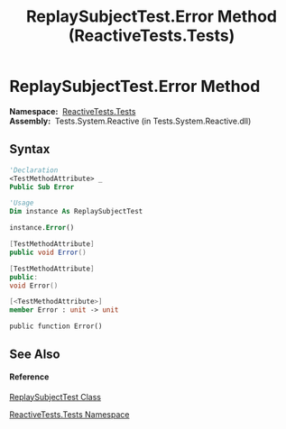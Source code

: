 ﻿---
title: ReplaySubjectTest.Error Method  (ReactiveTests.Tests)
TOCTitle: Error Method
ms:assetid: M:ReactiveTests.Tests.ReplaySubjectTest.Error
ms:mtpsurl: https://msdn.microsoft.com/en-us/library/reactivetests.tests.replaysubjecttest.error(v=VS.103)
ms:contentKeyID: 36620910
ms.date: 06/28/2011
mtps_version: v=VS.103
f1_keywords:
- ReactiveTests.Tests.ReplaySubjectTest.Error
dev_langs:
- CSharp
- JScript
- VB
- FSharp
- c++
---

# ReplaySubjectTest.Error Method

**Namespace:**  [ReactiveTests.Tests](hh289046\(v=vs.103\).md)  
**Assembly:**  Tests.System.Reactive (in Tests.System.Reactive.dll)

## Syntax

``` vb
'Declaration
<TestMethodAttribute> _
Public Sub Error
```

``` vb
'Usage
Dim instance As ReplaySubjectTest

instance.Error()
```

``` csharp
[TestMethodAttribute]
public void Error()
```

``` c++
[TestMethodAttribute]
public:
void Error()
```

``` fsharp
[<TestMethodAttribute>]
member Error : unit -> unit 
```

``` jscript
public function Error()
```

## See Also

#### Reference

[ReplaySubjectTest Class](hh303355\(v=vs.103\).md)

[ReactiveTests.Tests Namespace](hh289046\(v=vs.103\).md)

